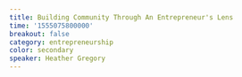 ```yaml
---
title: Building Community Through An Entrepreneur's Lens
time: '1555075800000'
breakout: false
category: entrepreneurship
color: secondary
speaker: Heather Gregory
---
```


